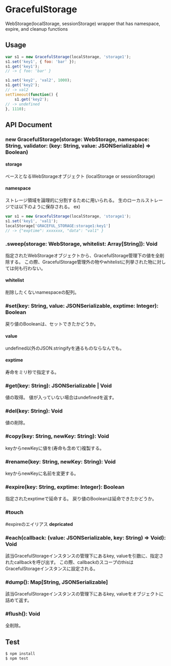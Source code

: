 # GracefulStorage

WebStorage(localStorage, sessionStorage) wrapper that has namespace, expire, and cleanup functions

## Usage
```javascript
var s1 = new GracefulStorage(localStorage, 'storage1');
s1.set('key1', { foo: 'bar' });
s1.get('key1');
// -> { foo: 'bar' }

s1.set('key2', 'val2', 1000);
s1.get('key2');
// -> val2
setTimeout(function() {
	s1.get('key2');
// -> undefined
}, 1110);
```

## API Document

### new GracefulStorage(storage: WebStorage, namespace: String, validator: (key: String, value: JSONSerializable) => Boolean)

#### storage
ベースとなるWebStorageオブジェクト (localStorage or sessionStorage)

#### namespace
ストレージ領域を論理的に分割するために用いられる。
生のローカルストレージでは以下のように保存される。
ex)
```javascript
var s1 = new GracefulStorage(localStorage, 'storage1');
s1.set('key1', 'val1');
localStorage['GRACEFUL_STORAGE:storage1:key1']
// -> {"exptime": xxxxxxx, "data": "val1" }
```
### .sweep(storage: WebStorage, whitelist: Array[String]): Void
指定されたWebStorageオブジェクトから、GracefulStorage管理下の値を全削除する。
この際、GracefulStorage管理外の物やwhitelistに列挙された物に対しては何も行わない。

#### whitelist
削除したくないnamespaceの配列。

### #set(key: String, value: JSONSerializable, exptime: Integer): Boolean
戻り値のBooleanは、セットできたかどうか。
#### value
undefined以外のJSON.stringifyを通るものならなんでも。
#### exptime
寿命をミリ秒で指定する。
### #get(key: String): JSONSerializable | Void
値の取得。
値が入っていない場合はundefinedを返す。
### #del(key: String): Void
値の削除。
### #copy(key: String, newKey: String): Void
keyからnewKeyに値を(寿命も含めて)複製する。
### #rename(key: String, newKey: String): Void
keyからnewKeyに名前を変更する。
### #expire(key: String, exptime: Integer): Boolean
指定されたexptimeで延命する。
戻り値のBooleanは延命できたかどうか。

### #touch
\#expireのエイリアス
**depricated**
### #each(callback: (value: JSONSerializable, key: String) => Void): Void
該当GracefulStorageインスタンスの管理下にあるkey, valueを引数に、指定されたcallbackを呼び出す。
この際、callbackのスコープのthisはGracefulStorageインスタンスに設定される。
### #dump(): Map[String, JSONSerializable]
該当GracefulStorageインスタンスの管理下にあるkey, valueをオブジェクトに詰めて返す。
### #flush(): Void
全削除。
## Test
```bash
$ npm install
$ npm test
```
